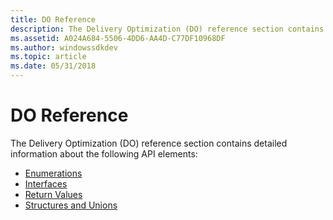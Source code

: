 ```yaml
---
title: DO Reference
description: The Delivery Optimization (DO) reference section contains detailed information about the following API elements.
ms.assetid: A024A684-5506-4DD6-AA4D-C77DF10968DF
ms.author: windowssdkdev
ms.topic: article
ms.date: 05/31/2018
---
```


# DO Reference

The Delivery Optimization (DO) reference section contains detailed information about the following API elements:

-   [Enumerations](do-enumerations.md)
-   [Interfaces](do-interfaces.md)
-   [Return Values](do-return-values.md)
-   [Structures and Unions](do-structures-and-unions.md)

 

 




